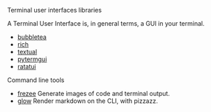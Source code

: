 
Terminal user interfaces libraries

A Terminal User Interface is, in general terms, a GUI in your terminal.

- [bubbletea](https://github.com/charmbracelet/bubbletea)
- [rich](https://github.com/Textualize/rich)
- [textual](https://github.com/Textualize/textual)
- [pytermgui](https://github.com/bczsalba/pytermgui)
- [ratatui](https://github.com/ratatui/ratatui)

Command line tools

- [frezee](https://github.com/charmbracelet/freeze) Generate images of code and terminal output.
- [glow](https://github.com/charmbracelet/glow) Render markdown on the CLI, with pizzazz.

